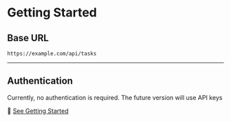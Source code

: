 # Getting Started

## Base URL

`https://example.com/api/tasks`

---

## Authentication

Currently, no authentication is required. The future version will use API keys

📄 [See Getting Started](./getting-started.md)
